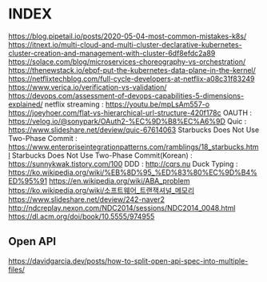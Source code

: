 # INDEX

https://blog.pipetail.io/posts/2020-05-04-most-common-mistakes-k8s/
https://itnext.io/multi-cloud-and-multi-cluster-declarative-kubernetes-cluster-creation-and-management-with-cluster-6df8efdc2a89
https://solace.com/blog/microservices-choreography-vs-orchestration/
https://thenewstack.io/ebpf-put-the-kubernetes-data-plane-in-the-kernel/
https://netflixtechblog.com/full-cycle-developers-at-netflix-a08c31f83249
https://www.verica.io/verification-vs-validation/
https://devops.com/assessment-of-devops-capabilities-5-dimensions-explained/
netflix streaming : https://youtu.be/mpLsAm557-o
https://joeyhoer.com/flat-vs-hierarchical-url-structure-420f178c
OAUTH : https://velog.io/@sonypark/OAuth2-%EC%9D%B8%EC%A6%9D
Quic : https://www.slideshare.net/deview/quic-67614063
Starbucks Does Not Use Two-Phase Commit : https://www.enterpriseintegrationpatterns.com/ramblings/18_starbucks.html
Starbucks Does Not Use Two-Phase Commit(Korean) : https://sunnykwak.tistory.com/100
DDD : http://cqrs.nu
Duck Typing : https://ko.wikipedia.org/wiki/%EB%8D%95_%ED%83%80%EC%9D%B4%ED%95%91
https://en.wikipedia.org/wiki/ABA_problem
https://ko.wikipedia.org/wiki/소프트웨어_트랜잭셔널_메모리
https://www.slideshare.net/deview/242-naver2
http://ndcreplay.nexon.com/NDC2014/sessions/NDC2014_0048.html
https://dl.acm.org/doi/book/10.5555/974955

## Open API
https://davidgarcia.dev/posts/how-to-split-open-api-spec-into-multiple-files/
